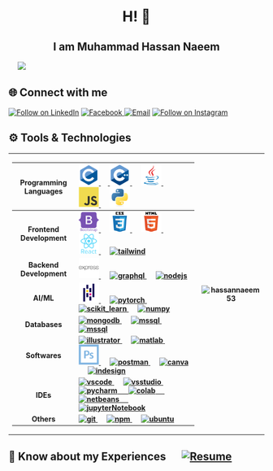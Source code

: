 <h1 align="center">H! 👋 </h1>
<h2 align="center">I am Muhammad Hassan Naeem</h2>

&emsp; ![](https://quotes-github-readme.vercel.app/api?type=horizontal&theme=radical)

<h2 >🌐 Connect with me </h2>

<p align="left">
  <a href="https://www.linkedin.com/in/hassan-naeem-357001192/"><img title="Follow on LinkedIn" src="https://img.shields.io/badge/LinkedIn-0077B5?style=for-the-badge&logo=linkedin&logoColor=white"/></a>
<a target="_blank" href="https://Facebook.com/hassannaeem53"> <img alt="Facebook" src="https://img.shields.io/badge/Facebook-%231877F2.svg?&style=for-the-badge&logo=Facebook&logoColor=white"/>
</a>
  <a href="mailto:hassannaeem53@gmail.com"><img title="Email" src="https://img.shields.io/badge/Gmail-D14836?style=for-the-badge&logo=gmail&logoColor=white"/></a>
  <a href="https://www.instagram.com/hassannaeem53/"><img title="Follow on Instagram" src="https://img.shields.io/badge/Instagram-E4405F?style=for-the-badge&logo=instagram&logoColor=white"/></a>
</p>

<h2> ⚙️ Tools & Technologies </h2>

<table >
  <tr>
    <th>

| **Programming Languages** |<a href="https://www.cprogramming.com/" target="_blank" rel="noreferrer"> <img src="https://raw.githubusercontent.com/devicons/devicon/master/icons/c/c-original.svg" alt="c" width="40" height="40"/> </a> &emsp;<a href="https://www.w3schools.com/cpp/" target="_blank" rel="noreferrer"> <img src="https://raw.githubusercontent.com/devicons/devicon/master/icons/cplusplus/cplusplus-original.svg" alt="cplusplus" width="40" height="40"/> </a> &emsp; <a href="https://www.java.com" target="_blank" rel="noreferrer"> <img src="https://raw.githubusercontent.com/devicons/devicon/master/icons/java/java-original.svg" alt="java" width="40" height="40"/> </a> &emsp; <a href="https://developer.mozilla.org/en-US/docs/Web/JavaScript" target="_blank" rel="noreferrer"> <img src="https://raw.githubusercontent.com/devicons/devicon/master/icons/javascript/javascript-original.svg" alt="javascript" width="40" height="40"/> </a> &emsp; <a href="https://www.python.org" target="_blank" rel="noreferrer"> <img src="https://raw.githubusercontent.com/devicons/devicon/master/icons/python/python-original.svg" alt="python" width="40" height="40"/> </a> |
|:---------------------------:|:--------------------------------------------------------------------------------------------------------------------------------------------------------------------------------------------------------------|
| **Frontend Development** |  <a href="https://getbootstrap.com" target="_blank" rel="noreferrer" > <img src="https://raw.githubusercontent.com/devicons/devicon/master/icons/bootstrap/bootstrap-plain-wordmark.svg" alt="bootstrap" width="40" height="40"/> </a> &emsp; <a href="https://www.w3schools.com/css/" target="_blank" rel="noreferrer"> <img src="https://raw.githubusercontent.com/devicons/devicon/master/icons/css3/css3-original-wordmark.svg" alt="css3" width="40" height="40"/> </a> &emsp; <a href="https://www.w3.org/html/" target="_blank" rel="noreferrer"> <img src="https://raw.githubusercontent.com/devicons/devicon/master/icons/html5/html5-original-wordmark.svg" alt="html5" width="40" height="40"/> </a> &emsp; <a href="https://reactjs.org/" target="_blank" rel="noreferrer"> <img src="https://raw.githubusercontent.com/devicons/devicon/master/icons/react/react-original-wordmark.svg" alt="react" width="40" height="40"/> </a> &emsp; <a href="https://tailwindcss.com/" target="_blank" rel="noreferrer"> <img src="https://www.vectorlogo.zone/logos/tailwindcss/tailwindcss-icon.svg" alt="tailwind" width="40" height="40"/> </a> | 
| **Backend Development**   |  <a href="https://expressjs.com" target="_blank" rel="noreferrer"> <img src="https://raw.githubusercontent.com/devicons/devicon/master/icons/express/express-original-wordmark.svg" alt="express" width="40" height="40"/> </a> &emsp; <a href="https://graphql.org" target="_blank" rel="noreferrer"> <img src="https://www.vectorlogo.zone/logos/graphql/graphql-icon.svg" alt="graphql" width="40" height="40"/> </a> &emsp; <a href="https://nodejs.org" target="_blank" rel="noreferrer"> <img src="https://www.vectorlogo.zone/logos/nodejs/nodejs-icon.svg" alt="nodejs" width="40" height="40"/> </a> |
| **AI/ML**                 | <a href="https://pandas.pydata.org/" target="_blank" rel="noreferrer"> <img src="https://raw.githubusercontent.com/devicons/devicon/2ae2a900d2f041da66e950e4d48052658d850630/icons/pandas/pandas-original.svg" alt="pandas" width="40" height="40"/> </a> &emsp; <a href="https://pytorch.org/" target="_blank" rel="noreferrer"> <img src="https://www.vectorlogo.zone/logos/pytorch/pytorch-icon.svg" alt="pytorch" width="40" height="40"/> </a> &emsp; <a href="https://scikit-learn.org/" target="_blank" rel="noreferrer"> <img src="https://upload.wikimedia.org/wikipedia/commons/0/05/Scikit_learn_logo_small.svg" alt="scikit_learn" width="40" height="40"/> </a> &emsp; <a href="https://numpy.org/" target="_blank" rel="noreferrer"> <img src="https://www.vectorlogo.zone/logos/numpy/numpy-icon.svg" alt="numpy" width="40" height="40"/> </a>  |
| **Databases**              |  <a href="https://www.mongodb.com/" target="_blank" rel="noreferrer"> <img src="https://www.vectorlogo.zone/logos/mongodb/mongodb-icon.svg" alt="mongodb" width="40" height="40"/> </a> &emsp; <a href="https://www.microsoft.com/en-us/sql-server" target="_blank" rel="noreferrer"> <img src="https://www.svgrepo.com/show/303229/microsoft-sql-server-logo.svg" alt="mssql" width="40" height="40"/> </a> &emsp; <a href="https://strapi.io/" target="_blank" rel="noreferrer"> <img src="https://vectorwiki.com/images/es4CV__strapi.svg" alt="mssql" width="40" height="40"/> </a> |
| **Softwares**              | <a href="https://www.adobe.com/in/products/illustrator.html" target="_blank" rel="noreferrer"> <img src="https://www.vectorlogo.zone/logos/adobe_illustrator/adobe_illustrator-icon.svg" alt="illustrator" width="40" height="40"/> </a> &emsp; <a href="https://www.mathworks.com/" target="_blank" rel="noreferrer"> <img src="https://upload.wikimedia.org/wikipedia/commons/2/21/Matlab_Logo.png" alt="matlab" width="40" height="40"/> </a> &emsp; <a href="https://www.photoshop.com/en" target="_blank" rel="noreferrer"> <img src="https://raw.githubusercontent.com/devicons/devicon/master/icons/photoshop/photoshop-line.svg" alt="photoshop" width="40" height="40"/> </a> &emsp; <a href="https://postman.com" target="_blank" rel="noreferrer"> <img src="https://www.vectorlogo.zone/logos/getpostman/getpostman-icon.svg" alt="postman" width="40" height="40"/> </a> &emsp; <a href="https://www.canva.com/" target="_blank" rel="noreferrer"> <img src="https://www.vectorlogo.zone/logos/canva/canva-icon.svg" alt="canva" width="40" height="40"/> </a> &emsp; <a href="https://www.adobe.com/products/indesign.html" target="_blank" rel="noreferrer"> <img src="https://cdn4.iconfinder.com/data/icons/logos-and-brands/512/4_Indesign_Adobe_logo_logos-512.png" alt="indesign" width="40" height="40"/> </a>  |
| **IDEs**                 | <a href="https://code.visualstudio.com/" target="_blank" rel="noreferrer"> <img src="https://upload.vectorlogo.zone/logos/visualstudio_code/images/0aea25bb-27bb-427f-8d65-f999bf0cba67.svg" alt="vscode" width="40" height="40"/> </a> &emsp; <a href="https://visualstudio.microsoft.com/" target="_blank" rel="noreferrer"> <img src="https://img.icons8.com/fluency/48/000000/visual-studio.svg" alt="vsstudio" width="40" height="40"/> </a> &emsp;  <a href="https://www.jetbrains.com/pycharm/" target="_blank" rel="noreferrer"> <img src="https://img.icons8.com/color/48/000000/pycharm.svg" alt="pycharm" width="40" height="40"/> &emsp;  <a href="https://colab.research.google.com/" target="_blank" rel="noreferrer"> <img src="https://upload.wikimedia.org/wikipedia/commons/thumb/d/d0/Google_Colaboratory_SVG_Logo.svg/2560px-Google_Colaboratory_SVG_Logo.svg.png" alt="colab" width="60" height="40"/> &emsp;  <a href="https://netbeans.apache.org/" target="_blank" rel="noreferrer"> <img src="https://www.logo.wine/a/logo/NetBeans/NetBeans-Logo.wine.svg" alt="netbeans" width="40" height="40"/> &emsp;  <a href="https://jupyter.org/" target="_blank" rel="noreferrer"> <img src="https://img.icons8.com/fluency/48/000000/jupyter.svg" alt="jupyterNotebook" width="40" height="40"/>
| **Others**                 | <a href="https://git-scm.com/" target="_blank" rel="noreferrer"> <img src="https://www.vectorlogo.zone/logos/git-scm/git-scm-icon.svg" alt="git" width="40" height="40"/> </a> &emsp; <a href="https://www.npmjs.com//" target="_blank" rel="noreferrer"> <img src="https://www.vectorlogo.zone/logos/npmjs/npmjs-ar21.svg" alt="npm" width="60" height="40"/> </a> &emsp; <a href="https://ubuntu.com/" target="_blank" rel="noreferrer"> <img src="https://www.vectorlogo.zone/logos/ubuntu/ubuntu-icon.svg" alt="ubuntu" width="60" height="40"/> </a>   |
</th>
<th>
<p><img align="center" src="https://github-readme-stats.vercel.app/api/top-langs?username=hassannaeem53&show_icons=true&locale=en&layout=compact" alt="hassannaeem53" /></p>
</th>
  </tr>
</table>



<h2> 📄 Know about my Experiences &emsp; <a href="https://drive.google.com/file/d/1meTRvcRL1UoWUUBaiPFUR4OO-30v2Go1/view?usp=sharing" target="_blank" rel="noreferrer" > <img src="https://img.shields.io/badge/Resume-Here-orange?style=for-the-badge" alt="Resume" /> </a> </h2>



